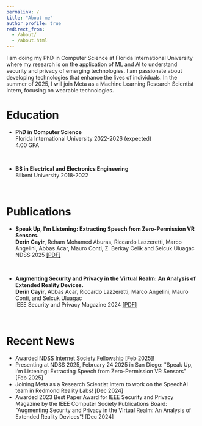 ```yaml
---
permalink: /
title: "About me"
author_profile: true
redirect_from: 
  - /about/
  - /about.html
---
```

I am doing my PhD in Computer Science at Florida International University where my research is on the application of ML and AI to understand security and privacy of emerging technologies. I am passionate about developing technologies that enhance the lives of individuals. In the summer of 2025, I will join Meta as a Machine Learning Research Scientist Intern, focusing on wearable technologies.

Education
============
- <b>PhD in Computer Science</b>  <br/>
Florida International University 2022-2026 (expected)  <br/>
4.00 GPA <br/>
<br/>

- <b>BS in Electrical and Electronics Engineering</b>  <br/>
Bilkent University 2018-2022  <br/>
<br/>

Publications
============
- <b>Speak Up, I’m Listening: Extracting Speech from Zero-Permission VR Sensors.</b>  <br/>
<b>Derin Cayir</b>, Reham Mohamed Aburas, Riccardo Lazzeretti, Marco Angelini, Abbas Acar, Mauro Conti, Z. Berkay Celik and Selcuk Uluagac  <br/>
NDSS 2025 <a href="https://derincayir.github.io/files/2025-164-paper.pdf">[PDF]</a> 
<br/>

- <b>Augmenting Security and Privacy in the Virtual Realm: An Analysis of Extended Reality Devices.</b>  <br/>
<b>Derin Cayir</b>, Abbas Acar, Riccardo Lazzeretti, Marco Angelini, Mauro Conti, and Selcuk Uluagac  <br/>
IEEE Security and Privacy Magazine 2024 <a href="https://derincayir.github.io/files/SPM_Augmenting.pdf">[PDF]</a>
<br/>


Recent News
===========

<ul>
  <li>Awarded <a href="https://www.internetsociety.org/fellowships/ndss-symposium/2025-fellows/">NDSS Internet Society Fellowship</a> [Feb 2025]! </li>
  <li>Presenting at NDSS 2025, February 24 2025 in San Diego: "Speak Up, I’m Listening: Extracting Speech from Zero-Permission VR Sensors" [Feb 2025]</li>
  <li>Joining Meta as a Research Scientist Intern to work on the SpeechAI team in Redmond Reality Labs! [Dec 2024]</li>
  <li>Awarded 2023 Best Paper Award for IEEE Security and Privacy Magazine by the IEEE Computer Society Publications Board: "Augmenting Security and Privacy in the Virtual Realm: An Analysis of Extended Reality Devices"! [Dec 2024]</li>
</ul>